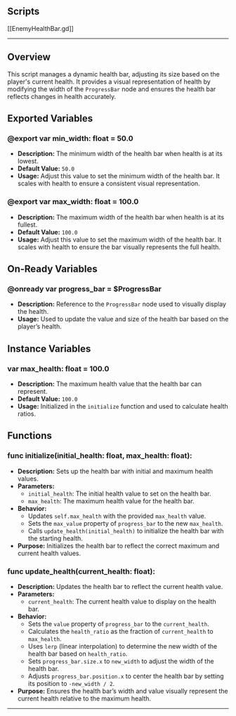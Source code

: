 ## Scripts
[[EnemyHealthBar.gd]]

---
## **Overview**

This script manages a dynamic health bar, adjusting its size based on the player's current health. It provides a visual representation of health by modifying the width of the `ProgressBar` node and ensures the health bar reflects changes in health accurately.

## **Exported Variables**

### **@export var min_width: float = 50.0**
- **Description:** The minimum width of the health bar when health is at its lowest.
- **Default Value:** `50.0`
- **Usage:** Adjust this value to set the minimum width of the health bar. It scales with health to ensure a consistent visual representation.

### **@export var max_width: float = 100.0**
- **Description:** The maximum width of the health bar when health is at its fullest.
- **Default Value:** `100.0`
- **Usage:** Adjust this value to set the maximum width of the health bar. It scales with health to ensure the bar visually represents the full health.

## **On-Ready Variables**

### **@onready var progress_bar = $ProgressBar**
- **Description:** Reference to the `ProgressBar` node used to visually display the health.
- **Usage:** Used to update the value and size of the health bar based on the player’s health.

## **Instance Variables**

### **var max_health: float = 100.0**
- **Description:** The maximum health value that the health bar can represent.
- **Default Value:** `100.0`
- **Usage:** Initialized in the `initialize` function and used to calculate health ratios.

## **Functions**

### **func initialize(initial_health: float, max_health: float):**
- **Description:** Sets up the health bar with initial and maximum health values.
- **Parameters:**
  - `initial_health`: The initial health value to set on the health bar.
  - `max_health`: The maximum health value for the health bar.
- **Behavior:**
  - Updates `self.max_health` with the provided `max_health` value.
  - Sets the `max_value` property of `progress_bar` to the new `max_health`.
  - Calls `update_health(initial_health)` to initialize the health bar with the starting health.
- **Purpose:** Initializes the health bar to reflect the correct maximum and current health values.

### **func update_health(current_health: float):**
- **Description:** Updates the health bar to reflect the current health value.
- **Parameters:**
  - `current_health`: The current health value to display on the health bar.
- **Behavior:**
  - Sets the `value` property of `progress_bar` to the `current_health`.
  - Calculates the `health_ratio` as the fraction of `current_health` to `max_health`.
  - Uses `lerp` (linear interpolation) to determine the new width of the health bar based on `health_ratio`.
  - Sets `progress_bar.size.x` to `new_width` to adjust the width of the health bar.
  - Adjusts `progress_bar.position.x` to center the health bar by setting its position to `-new_width / 2`.
- **Purpose:** Ensures the health bar’s width and value visually represent the current health relative to the maximum health.

---

